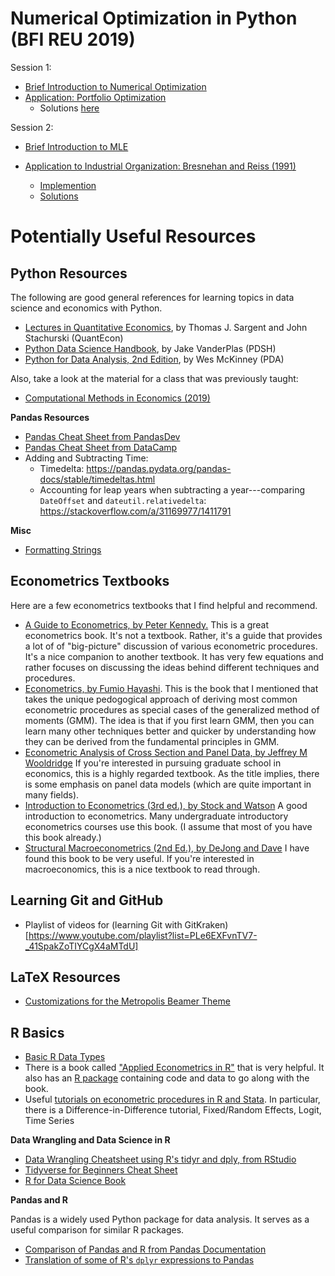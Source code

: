 # Numerical Optimization in Python (BFI REU 2019)

Session 1:

 - [Brief Introduction to Numerical Optimization](./optimization_intro.ipynb)
 - [Application: Portfolio Optimization](./portfolio-optimization.ipynb)
   - Solutions [here](./portfolio-optimization--solutions.ipynb) 

Session 2:

 - [Brief Introduction to MLE](./Brief_Intro_to_MLE.ipynb)
 - [Application to Industrial Organization: Bresnehan and Reiss (1991)](./bresnahan-reiss-1991-discussion.ipynb)

   - [Implemention](replicate-bresnahan-reiss-1991.ipynb)
   - [Solutions](replicate-bresnahan-reiss-1991--solutions.ipynb)

# Potentially Useful Resources


## Python Resources

The following are good general references for learning topics in data science and economics with Python.

* [Lectures in ](https://lectures.quantecon.org/)[Quantitative Economics](https://lectures.quantecon.org/), by Thomas J. Sargent and John Stachurski (QuantEcon)
* [Python Data Science Handbook](https://jakevdp.github.io/PythonDataScienceHandbook/), by Jake VanderPlas (PDSH)
* [Python for Data Analysis, 2nd Edition](https://github.com/wesm/pydata-book), by Wes McKinney (PDA)

Also, take a look at the material for a class that was previously taught:

* [Computational Methods in Economics (2019)](https://github.com/jmbejara/comp-econ-sp19)

**Pandas Resources**

 - [Pandas Cheat Sheet from PandasDev](https://github.com/pandas-dev/pandas/blob/master/doc/cheatsheet/Pandas_Cheat_Sheet.pdf)
 - [Pandas Cheat Sheet from DataCamp](https://www.datacamp.com/community/blog/pandas-cheat-sheet-python)
 - Adding and Subtracting Time:
     - Timedelta: https://pandas.pydata.org/pandas-docs/stable/timedeltas.html
     - Accounting for leap years when subtracting a year---comparing `DateOffset` and `dateutil.relativedelta`: https://stackoverflow.com/a/31169977/1411791

**Misc**

 - [Formatting Strings](https://docs.python.org/3.4/library/string.html#format-string-syntax)


## Econometrics Textbooks

Here are a few econometrics textbooks that I find helpful and recommend.

 - [A Guide to Econometrics, by Peter Kennedy.](http://a.co/dRFPs1R) This is a great econometrics book. It's not a textbook. Rather, it's a guide that provides a lot of of "big-picture" discussion of various econometric procedures. It's a nice companion to another textbook. It has very few equations and rather focuses on discussing the ideas behind different techniques and procedures.
 - [Econometrics, by Fumio Hayashi](http://a.co/5PLTSCx). This is the book that I mentioned that takes the unique pedogogical approach of deriving most common econometric procedures as special cases of the generalized method of moments (GMM). The idea is that if you first learn GMM, then you can learn many other techniques better and quicker by understanding how they can be derived from the fundamental principles in GMM.
 - [Econometric Analysis of Cross Section and Panel Data, by Jeffrey M Wooldridge](http://a.co/4yYpXyn) If you're interested in pursuing graduate school in economics, this is a highly regarded textbook. As the title implies, there is some emphasis on panel data models (which are quite important in many fields).
 - [Introduction to Econometrics (3rd ed.), by Stock and Watson](http://a.co/3tqB1aK) A good introduction to econometrics. Many undergraduate introductory econometrics courses use this book. (I assume that most of you have this book already.)
 - [Structural Macroeconometrics (2nd Ed.), by DeJong and Dave](http://a.co/1jBpnV2) I have found this book to be very useful. If you're interested in macroeconomics, this is a nice textbook to read through.

## Learning Git and GitHub

  - Playlist of videos for (learning Git with GitKraken)[https://www.youtube.com/playlist?list=PLe6EXFvnTV7-_41SpakZoTIYCgX4aMTdU]

## LaTeX Resources

 - [Customizations for the Metropolis Beamer Theme](https://bloerg.net/2015/12/10/modern-beamer-theme-revisited.html)


## R Basics

 - [Basic R Data Types](https://www.statmethods.net/input/datatypes.html)
 - There is a book called ["Applied Econometrics in R"](https://www.springer.com/us/book/9780387773162) that is very helpful. It also has an [R package](https://cran.r-project.org/web/packages/AER/) containing code and data to go along with the book.
 - Useful [tutorials on econometric procedures in R and Stata](https://dss.princeton.edu/training/). In particular, there is a Difference-in-Difference tutorial, Fixed/Random Effects, Logit, Time Series

**Data Wrangling and Data Science in R**

 - [Data Wrangling Cheatsheet using R's tidyr and dply, from RStudio](https://www.rstudio.com/wp-content/uploads/2015/02/data-wrangling-cheatsheet.pdf)
 - [Tidyverse for Beginners Cheat Sheet](https://s3.amazonaws.com/assets.datacamp.com/blog_assets/Tidyverse+Cheat+Sheet.pdf)
 - [R for Data Science Book](http://r4ds.had.co.nz/)

**Pandas and R**

Pandas is a widely used Python package for data analysis. It serves as a useful comparison for similar R packages.

 - [Comparison of Pandas and R from Pandas Documentation](https://pandas.pydata.org/pandas-docs/stable/comparison_with_r.html)
 - [Translation of some of R's `dplyr` expressions to Pandas](http://nbviewer.jupyter.org/gist/TomAugspurger/6e052140eaa5fdb6e8c0)
